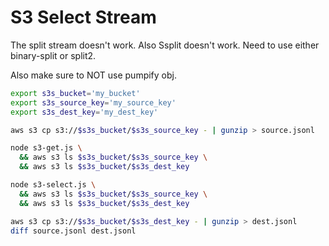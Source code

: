 # S3 Select Stream

The split stream doesn't work. Also Ssplit doesn't work. Need to use
either binary-split or split2.

Also make sure to NOT use pumpify obj.

```sh
export s3s_bucket='my_bucket'
export s3s_source_key='my_source_key'
export s3s_dest_key='my_dest_key'

aws s3 cp s3://$s3s_bucket/$s3s_source_key - | gunzip > source.jsonl

node s3-get.js \
  && aws s3 ls $s3s_bucket/$s3s_source_key \
  && aws s3 ls $s3s_bucket/$s3s_dest_key

node s3-select.js \
  && aws s3 ls $s3s_bucket/$s3s_source_key \
  && aws s3 ls $s3s_bucket/$s3s_dest_key

aws s3 cp s3://$s3s_bucket/$s3s_dest_key - | gunzip > dest.jsonl
diff source.jsonl dest.jsonl
```
